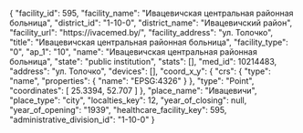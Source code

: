 {
    "facility_id": 595,
    "facility_name": "Ивацевичская центральная районная больница",
    "district_id": "1-10-0",
    "district_name": "Ивацевичский район",
    "facility_url": "https:\/\/ivacemed.by\/",
    "facility_address": "ул. Толочко",
    "title": "Ивацевичская центральная районная больница",
    "facility_type": "0",
    "ap_1": "10",
    "name": "Ивацевичская центральная районная больница",
    "state": "public institution",
    "stats": [],
    "med_id": 10214483,
    "address": "ул. Толочко",
    "devices": [],
    "coord_x_y": {
        "crs": {
            "type": "name",
            "properties": {
                "name": "EPSG:4326"
            }
        },
        "type": "Point",
        "coordinates": [
            25.3394,
            52.707
        ]
    },
    "place_name": "Ивацевичи",
    "place_type": "city",
    "localties_key": 12,
    "year_of_closing": null,
    "year_of_opening": "1939",
    "healthcare_facility_key": 595,
    "administrative_division_id": "1-10-0"
}